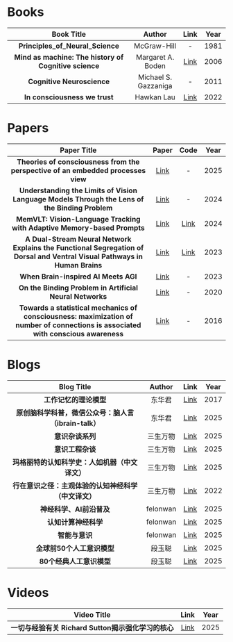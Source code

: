 # Books

| Book Title | Author | Link | Year |
| :--------------------------: | :--------------------------: | :--------------------------: | :--: |
| **Principles_of_Neural_Science** | McGraw-Hill | - | 1981 |
| **Mind as machine: The history of Cognitive science** | Margaret A. Boden | [Link](https://archive.org/details/margaretbodenmindasmachineahistoryofcognitivesciencetwovolumesetoxforduniversitypressusa2006/page/n9/mode/2up) | 2006 |
| **Cognitive Neuroscience** | Michael S. Gazzaniga | - | 2011 |
| **In consciousness we trust** | Hawkan Lau | [Link](https://academic.oup.com/book/41411?login=false) | 2022 |

# Papers

| Paper Title | Paper | Code | Year |
| :--------------------------: | :--------------------------: | :--------------------------: | :--: |
| **Theories of consciousness from the perspective of an embedded processes view** | [Link](https://psycnet.apa.org/record/2025-55067-001) | - | 2025 |
| **Understanding the Limits of Vision Language Models Through the Lens of the Binding Problem** | [Link](https://arxiv.org/abs/2411.00238) | - | 2024 |
| **MemVLT: Vision-Language Tracking with Adaptive Memory-based Prompts** | [Link](https://openreview.net/pdf?id=ZK1CZXKgG5) | [Link](https://github.com/XiaokunFeng/MemVLT) | 2024 |
| **A Dual-Stream Neural Network Explains the Functional Segregation of Dorsal and Ventral Visual Pathways in Human Brains** | [Link](https://openreview.net/pdf?id=Fy1S3v4UAk) | [Link](https://github.com/minkyu-choi04/DualStreamBrains) | 2023 |
| **When Brain-inspired AI Meets AGI** | [Link](https://arxiv.org/abs/2303.15935) | - | 2023 |
| **On the Binding Problem in Artificial Neural Networks** | [Link](https://arxiv.org/abs/2012.05208) | - | 2020 |
| **Towards a statistical mechanics of consciousness: maximization of number of connections is associated with conscious awareness** | [Link](https://arxiv.org/abs/1606.00821) | - | 2016 |

# Blogs

| Blog Title | Author | Link | Year |
| :--------------------------: | :--------------------------: | :--------------------------: | :--: |
| **工作记忆的理论模型** | 东华君 | [Link](https://zhuanlan.zhihu.com/p/24984452) | 2017 |
| **原创脑科学科普，微信公众号：脑人言（ibrain-talk）** | 东华君 | [Link](https://www.zhihu.com/column/ibrain) | 2025 |
| **意识杂谈系列** | 三生万物 | [Link](https://zhuanlan.zhihu.com/p/25519731942) | 2025 |
| **意识工程杂谈** | 三生万物 | [Link](https://www.zhihu.com/column/c_1866822342367375361) | 2025 |
| **玛格丽特的认知科学史：人如机器（中文译文）** | 三生万物 | [Link](https://www.zhihu.com/column/c_1868690206489702400) | 2025 |
| **行在意识之径：主观体验的认知神经科学（中文译文）** | 三生万物 | [Link](https://www.zhihu.com/column/c_1548808543301468160) | 2022 |
| **神经科学、AI前沿普及** | felonwan | [Link](https://www.zhihu.com/column/c_1677284112975802369) | 2025 |
| **认知计算神经科学** | felonwan | [Link](https://www.zhihu.com/column/c_1558184479830806528) | 2025 |
| **智能与意识** | felonwan | [Link](https://www.zhihu.com/column/c_1507028410589749248) | 2025 |
| **全球前50个人工意识模型** | 段玉聪 | [Link](https://blog.sciencenet.cn/home.php?mod=space&uid=3429562&do=blog&id=1474296) | 2025 |
| **80个经典人工意识模型** | 段玉聪 | [Link](https://blog.sciencenet.cn/blog-3429562-1474310.html) | 2025 |

# Videos

| Video Title | Link | Year |
| :--------------------------: | :--------------------------: | :--------------------------: |
| **一切与经验有关 Richard Sutton揭示强化学习的核心** | [Link](https://www.youtube.com/watch?v=Q8NN-E1MblU) | 2025 |
